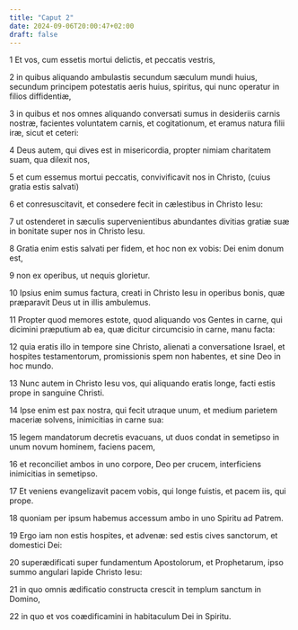 ```yaml
---
title: "Caput 2"
date: 2024-09-06T20:00:47+02:00
draft: false
---
```



1 Et vos, cum essetis mortui delictis, et peccatis vestris,

2 in quibus aliquando ambulastis secundum sæculum mundi huius, secundum principem potestatis aeris huius, spiritus, qui nunc operatur in filios diffidentiæ,

3 in quibus et nos omnes aliquando conversati sumus in desideriis carnis nostræ, facientes voluntatem carnis, et cogitationum, et eramus natura filii iræ, sicut et ceteri:

4 Deus autem, qui dives est in misericordia, propter nimiam charitatem suam, qua dilexit nos,

5 et cum essemus mortui peccatis, convivificavit nos in Christo, (cuius gratia estis salvati)

6 et conresuscitavit, et consedere fecit in cælestibus in Christo Iesu:

7 ut ostenderet in sæculis supervenientibus abundantes divitias gratiæ suæ in bonitate super nos in Christo Iesu.

8 Gratia enim estis salvati per fidem, et hoc non ex vobis: Dei enim donum est,

9 non ex operibus, ut nequis glorietur.

10 Ipsius enim sumus factura, creati in Christo Iesu in operibus bonis, quæ præparavit Deus ut in illis ambulemus.

11 Propter quod memores estote, quod aliquando vos Gentes in carne, qui dicimini præputium ab ea, quæ dicitur circumcisio in carne, manu facta:

12 quia eratis illo in tempore sine Christo, alienati a conversatione Israel, et hospites testamentorum, promissionis spem non habentes, et sine Deo in hoc mundo.

13 Nunc autem in Christo Iesu vos, qui aliquando eratis longe, facti estis prope in sanguine Christi.

14 Ipse enim est pax nostra, qui fecit utraque unum, et medium parietem maceriæ solvens, inimicitias in carne sua:

15 legem mandatorum decretis evacuans, ut duos condat in semetipso in unum novum hominem, faciens pacem,

16 et reconciliet ambos in uno corpore, Deo per crucem, interficiens inimicitias in semetipso.

17 Et veniens evangelizavit pacem vobis, qui longe fuistis, et pacem iis, qui prope.

18 quoniam per ipsum habemus accessum ambo in uno Spiritu ad Patrem.

19 Ergo iam non estis hospites, et advenæ: sed estis cives sanctorum, et domestici Dei:

20 superædificati super fundamentum Apostolorum, et Prophetarum, ipso summo angulari lapide Christo Iesu:

21 in quo omnis ædificatio constructa crescit in templum sanctum in Domino,

22 in quo et vos coædificamini in habitaculum Dei in Spiritu.

